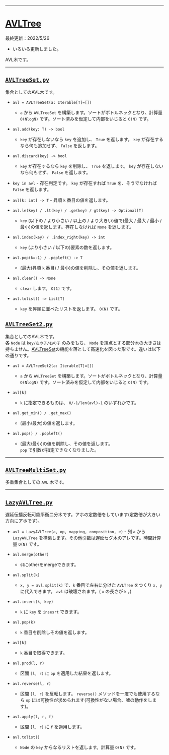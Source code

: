 _____

# [AVLTree](https://github.com/titanium-22/Library_py/tree/main/DataStructures/BBST/AVLTree)

最終更新：2022/5/26

- いろいろ更新しました。

AVL木です。

_____

## [`AVLTreeSet.py`](https://github.com/titanium-22/Library_py/blob/main/DataStructures/BBST/AVLTree/AVLTreeSet.py)

集合としてのAVL木です。

- `avl = AVLTreeSet(a: Iterable[T]=[])`
  - `a` から `AVLTreeSet` を構築します。ソートがボトルネックとなり、計算量 `O(NlogN)` です。ソート済みを仮定して内部をいじると `O(N)` です。

- `avl.add(key: T) -> bool`
  - `key` が存在しないなら `key` を追加し、 `True` を返します。 `key` が存在するなら何も追加せず、 `False` を返します。

- `avl.discard(key) -> bool`
  - `key` が存在するなら `key` を削除し、 `True` を返します。 `key` が存在しないなら何もせず、 `False` を返します。

- `key in avl`  - 
存在判定です。 `key` が存在すれば `True` を、そうでなければ `False` を返します。

- `avl[k: int] -> T`  - 
昇順 `k` 番目の値を返します。

- `avl.le(key) / .lt(key) / .ge(key) / gt(key) -> Optional[T]`
  - `key` (以下の / より小さい / 以上の / より大きい)値で(最大 / 最大 / 最小 / 最小)の値を返します。存在しなければ `None` を返します。

- `avl.index(key) / .index_right(key) -> int`
  - `key` (より小さい / 以下の)要素の数を返します。

- `avl.pop(k=-1) / .popleft() -> T`
  - (最大(昇順 `k` 番目) / 最小)の値を削除し、その値を返します。

- `avl.clear() -> None`
  - `clear` します。 `O(1)` です。

- `avl.tolist() -> List[T]`
  - `key` を昇順に並べたリストを返します。 `O(N)` です。

## [`AVLTreeSet2.py`](https://github.com/titanium-22/Library_py/blob/main/DataStructures/BBST/AVLTree/AVLTreeSet2.py)
集合としてのAVL木です。  
各 `Node` は `key/左の子/右の子` のみをもち、 `Node` を頂点とする部分木の大きさは持ちません。[AVLTreeSet](https://github.com/titanium-22/Library_py/blob/main/DataStructures/BBST/AVLTree/AVLTreeSet.py)の機能を落として高速化を図った形です。違いは以下の通りです。

- `avl = AVLTreeSet2(a: Iterable[T]=[])`
  - `a` から `AVLTreeSet` を構築します。ソートがボトルネックとなり、計算量 `O(NlogN)` です。ソート済みを仮定して内部をいじると `O(N)` です。

- `avl[k]`
  - `k` に指定できるものは、 `0/-1/len(avl)-1` のいずれかです。

- `avl.get_min() / .get_max()`
  - (最小/最大)の値を返します。

- `avl.pop() / .popleft()`
  - (最大/最小)の値を削除し、その値を返します。  
`pop` で引数が指定できなくなりました。

_____

## [`AVLTreeMultiSet.py`](https://github.com/titanium-22/Library_py/blob/main/DataStructures/BBST/AVLTree/AVLTreeMultiset.py)
多重集合としての `AVL` 木です。

_____

## [`LazyAVLTree.py`](https://github.com/titanium-22/Library_py/blob/main/DataStructures/BBST/AVLTree/LazyAVLTree.py)

遅延伝播反転可能平衡二分木です。アホの定数倍をしています(定数倍が大きい方向にアホです)。  

- `avl = LazyAVLTree(a, op, mapping, composition, e)` - 
列 `a` から `LazyAVLTree` を構築します。その他引数は遅延セグ木のアレです。時間計算量 `O(N)` です。

- `avl.merge(other)`
  - stにotherをmergeできます。

- `avl.split(k)`
  - `x, y = avl.split(k)` で、`k` 番目で左右に分けた `AVLTree` をつくり `x, y` に代入できます。 `avl` は破壊されます。( `x` の長さが `k` 。)

- `avl.insert(k, key)`
  - `k` に `key` を `insesrt` できます。

- `avl.pop(k)`
  - `k` 番目を削除しその値を返します。

- `avl[k]`
  - `k` 番目を取得できます。

- `avl.prod(l, r)`
  - 区間 `[l, r)` に `op` を適用した結果を返します。

- `avl.reverse(l, r)`
  - 区間 `[l, r)` を反転します。 `reverse()` メソッドを一度でも使用するなら `op` には可換性が求められます(可換性がない場合、嘘の動作をします)。

- `avl.apply(l, r, f)`
  - 区間 `[l, r)` に `f` を適用します。

- `avl.tolist()`
  - `Node` の `key` からなるリストを返します。計算量 `O(N)` です。


